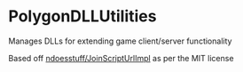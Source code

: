 # PolygonDLLUtilities
Manages DLLs for extending game client/server functionality 

Based off [ndoesstuff/JoinScriptUrlImpl](https://github.com/ndoesstuff/JoinScriptUrlImpl) as per the MIT license
